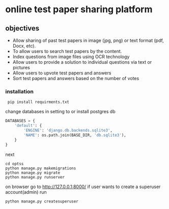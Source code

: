 # online test paper sharing platform
## objectives 
- Allow sharing of past test papers in image (jpg, png) or text format (pdf, Docx, etc).
- To allow users to search test papers by the content.
- Index questions from image files using OCR technology
- Allow users to provide a solution to individual questions via text or pictures 
- Allow users to upvote test papers and answers 
- Sort test papers and answers based on the number of votes

### installation
  ```shell
   pip install requirments.txt
  ```
 change databases in setting to or install postgres db
 ```python
 DATABASES = {
     'default': {
         'ENGINE': 'django.db.backends.sqlite3',
         'NAME': os.path.join(BASE_DIR, 'db.sqlite3'),
     }
 }
 ```
 next
 ```shell
 cd optss
 python manage.py makemigrations
 python manage.py migrate
 python manage.py runserver
 ```
 on browser go to http://127.0.0.1:8000/
 if user wants to create a superuser account(admin)
 run
 ```
 python manage.py createsuperuser
 ```

